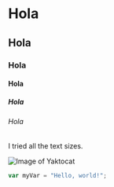 # Hola
## Hola
### Hola
#### Hola
##### Hola
###### Hola

I tried all the text sizes.

![Image of Yaktocat](https://octodex.github.com/images/yaktocat.png)

``` javascript
var myVar = "Hello, world!";
```

